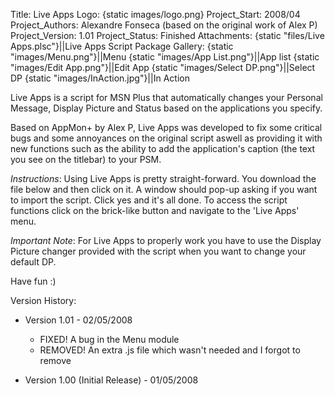 Title: Live Apps
Logo: {static images/logo.png}
Project_Start: 2008/04
Project_Authors: Alexandre Fonseca (based on the original work of Alex P)
Project_Version: 1.01
Project_Status: Finished
Attachments:
    {static "files/Live Apps.plsc"}||Live Apps Script Package
Gallery:
    {static "images/Menu.png"}||Menu
    {static "images/App List.png"}||App list
    {static "images/Edit App.png"}||Edit App
    {static "images/Select DP.png"}||Select DP
    {static "images/InAction.jpg"}||In Action


Live Apps is a script for MSN Plus that automatically changes your Personal
Message, Display Picture and Status based on the applications you specify.

Based on AppMon+ by Alex P, Live Apps was developed to fix some critical bugs
and some annoyances on the original script aswell as providing it with new
functions such as the ability to add the application's caption (the text you
see on the titlebar) to your PSM.

<!-- PELICAN_END_SUMMARY -->

*Instructions*: Using Live Apps is pretty straight-forward. You download the file
below and then click on it. A window should pop-up asking if you want to import
the script. Click yes and it's all done.  To access the script functions click
on the brick-like button and navigate to the 'Live Apps' menu.

*Important Note*: For Live Apps to properly work you have to use the Display
Picture changer provided with the script when you want to change your default
DP.

Have fun :)

Version History:

* Version 1.01 - 02/05/2008
    * FIXED! A bug in the Menu module 
    * REMOVED! An extra .js file which wasn't needed and I forgot to remove

* Version 1.00 (Initial Release) - 01/05/2008

